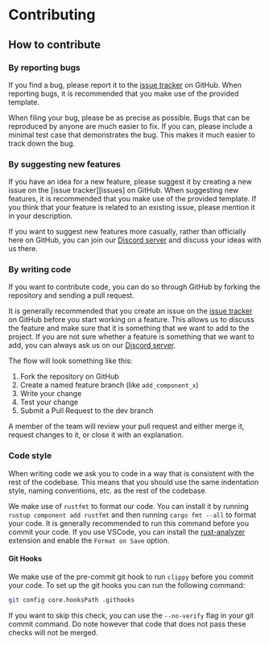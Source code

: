 # Contributing

## How to contribute

### By reporting bugs

If you find a bug, please report it to the [issue tracker](https://github.com/SpoticordMusic/spoticord) on GitHub. When reporting bugs, it is recommended that you make use of the provided template.

When filing your bug, please be as precise as possible. Bugs that can be reproduced by anyone are much easier to fix. If you can, please include a minimal test case that demonstrates the bug. This makes it much easier to track down the bug.

### By suggesting new features

If you have an idea for a new feature, please suggest it by creating a new issue on the [issue tracker][issues] on GitHub. When suggesting new features, it is recommended that you make use of the provided template. If you think that your feature is related to an existing issue, please mention it in your description.

If you want to suggest new features more casually, rather than officially here on GitHub, you can join our [Discord server](https://discord.gg/wRCyhVqBZ5) and discuss your ideas with us there.

### By writing code

If you want to contribute code, you can do so through GitHub by forking the repository and sending a pull request.

It is generally recommended that you create an issue on the [issue tracker](https://github.com/SpoticordMusic/spoticord) on GitHub before you start working on a feature. This allows us to discuss the feature and make sure that it is something that we want to add to the project. If you are not sure whether a feature is something that we want to add, you can always ask us on our [Discord server](https://discord.gg/wRCyhVqBZ5).

The flow will look something like this:

1. Fork the repository on GitHub
2. Create a named feature branch (like `add_component_x`)
3. Write your change
4. Test your change
5. Submit a Pull Request to the dev branch

A member of the team will review your pull request and either merge it, request changes to it, or close it with an explanation.

### Code style

When writing code we ask you to code in a way that is consistent with the rest of the codebase. This means that you should use the same indentation style, naming conventions, etc. as the rest of the codebase.

We make use of `rustfmt` to format our code. You can install it by running `rustup component add rustfmt` and then running `cargo fmt --all` to format your code. It is generally recommended to run this command before you commit your code. If you use VSCode, you can install the [rust-analyzer](https://marketplace.visualstudio.com/items?itemName=matklad.rust-analyzer) extension and enable the `Format on Save` option.

#### Git Hooks

We make use of the pre-commit git hook to run `clippy` before you commit your code. To set up the git hooks you can run the following command:

  ```bash
  git config core.hooksPath .githooks
  ```

If you want to skip this check, you can use the `--no-verify` flag in your git commit command. Do note however that code that does not pass these checks will not be merged.